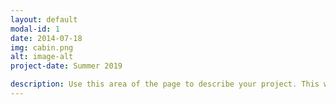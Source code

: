 ```yaml
---
layout: default
modal-id: 1
date: 2014-07-18
img: cabin.png
alt: image-alt
project-date: Summer 2019

description: Use this area of the page to describe your project. This was an electric longboard project
---
```

